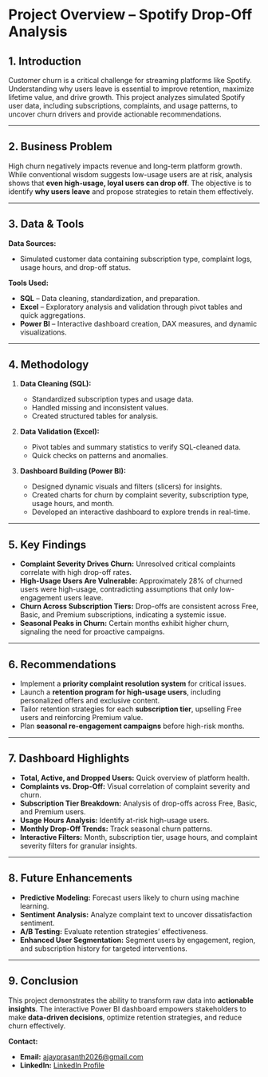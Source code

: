 # Project Overview – Spotify Drop-Off Analysis

## 1. Introduction
Customer churn is a critical challenge for streaming platforms like Spotify. Understanding why users leave is essential to improve retention, maximize lifetime value, and drive growth. This project analyzes simulated Spotify user data, including subscriptions, complaints, and usage patterns, to uncover churn drivers and provide actionable recommendations.

---

## 2. Business Problem
High churn negatively impacts revenue and long-term platform growth. While conventional wisdom suggests low-usage users are at risk, analysis shows that **even high-usage, loyal users can drop off**. The objective is to identify **why users leave** and propose strategies to retain them effectively.

---

## 3. Data & Tools
**Data Sources:**  
- Simulated customer data containing subscription type, complaint logs, usage hours, and drop-off status.  

**Tools Used:**  
- **SQL** – Data cleaning, standardization, and preparation.  
- **Excel** – Exploratory analysis and validation through pivot tables and quick aggregations.  
- **Power BI** – Interactive dashboard creation, DAX measures, and dynamic visualizations.

---

## 4. Methodology
1. **Data Cleaning (SQL):**  
   - Standardized subscription types and usage data.  
   - Handled missing and inconsistent values.  
   - Created structured tables for analysis.  

2. **Data Validation (Excel):**  
   - Pivot tables and summary statistics to verify SQL-cleaned data.  
   - Quick checks on patterns and anomalies.  

3. **Dashboard Building (Power BI):**  
   - Designed dynamic visuals and filters (slicers) for insights.  
   - Created charts for churn by complaint severity, subscription type, usage hours, and month.  
   - Developed an interactive dashboard to explore trends in real-time.

---

## 5. Key Findings
- **Complaint Severity Drives Churn:** Unresolved critical complaints correlate with high drop-off rates.  
- **High-Usage Users Are Vulnerable:** Approximately 28% of churned users were high-usage, contradicting assumptions that only low-engagement users leave.  
- **Churn Across Subscription Tiers:** Drop-offs are consistent across Free, Basic, and Premium subscriptions, indicating a systemic issue.  
- **Seasonal Peaks in Churn:** Certain months exhibit higher churn, signaling the need for proactive campaigns.

---

## 6. Recommendations
- Implement a **priority complaint resolution system** for critical issues.  
- Launch a **retention program for high-usage users**, including personalized offers and exclusive content.  
- Tailor retention strategies for each **subscription tier**, upselling Free users and reinforcing Premium value.  
- Plan **seasonal re-engagement campaigns** before high-risk months.

---

## 7. Dashboard Highlights
- **Total, Active, and Dropped Users:** Quick overview of platform health.  
- **Complaints vs. Drop-Off:** Visual correlation of complaint severity and churn.  
- **Subscription Tier Breakdown:** Analysis of drop-offs across Free, Basic, and Premium users.  
- **Usage Hours Analysis:** Identify at-risk high-usage users.  
- **Monthly Drop-Off Trends:** Track seasonal churn patterns.  
- **Interactive Filters:** Month, subscription tier, usage hours, and complaint severity filters for granular insights.

---

## 8. Future Enhancements
- **Predictive Modeling:** Forecast users likely to churn using machine learning.  
- **Sentiment Analysis:** Analyze complaint text to uncover dissatisfaction sentiment.  
- **A/B Testing:** Evaluate retention strategies’ effectiveness.  
- **Enhanced User Segmentation:** Segment users by engagement, region, and subscription history for targeted interventions.

---

## 9. Conclusion
This project demonstrates the ability to transform raw data into **actionable insights**. The interactive Power BI dashboard empowers stakeholders to make **data-driven decisions**, optimize retention strategies, and reduce churn effectively.  

**Contact:**  
- **Email:** ajayprasanth2026@gmail.com  
- **LinkedIn:** [LinkedIn Profile](https://www.linkedin.com/in/ajayprasanth1)
